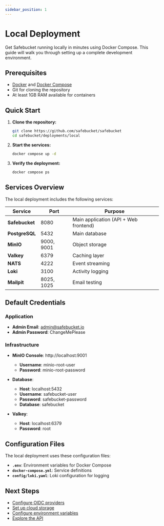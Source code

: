 ```yaml
---
sidebar_position: 1
---
```


# Local Deployment

Get Safebucket running locally in minutes using Docker Compose. This guide will walk you through setting up a complete
development environment.

## Prerequisites

- [Docker](https://docs.docker.com/get-docker/) and [Docker Compose](https://docs.docker.com/compose/install/)
- Git for cloning the repository
- At least 1GB RAM available for containers

## Quick Start

1. **Clone the repository:**
   ```bash
   git clone https://github.com/safebucket/safebucket
   cd safebucket/deployments/local
   ```

2. **Start the services:**
   ```bash
   docker compose up -d
   ```

3. **Verify the deployment:**
   ```bash
   docker compose ps
   ```

## Services Overview

The local deployment includes the following services:

| Service            | Port       | Purpose              |
|--------------------|------------|----------------------|
| **Safebucket**     | 8080       | Main application (API + Web frontend) |
| **PostgreSQL**     | 5432       | Main database        |
| **MinIO**          | 9000, 9001 | Object storage       |
| **Valkey**         | 6379       | Caching layer        |
| **NATS**           | 4222       | Event streaming      |
| **Loki**           | 3100       | Activity logging     |
| **Mailpit**        | 8025, 1025 | Email testing        |

## Default Credentials

### Application

- **Admin Email**: admin@safebucket.io
- **Admin Password**: ChangeMePlease

### Infrastructure

- **MinIO Console**: http://localhost:9001
    - **Username**: minio-root-user
    - **Password**: minio-root-password

- **Database**:
    - **Host**: localhost:5432
    - **Username**: safebucket-user
    - **Password**: safebucket-password
    - **Database**: safebucket

- **Valkey**:
    - **Host**: localhost:6379
    - **Password**: root

## Configuration Files

The local deployment uses these configuration files:

- **`.env`**: Environment variables for Docker Compose
- **`docker-compose.yml`**: Service definitions
- **`config/loki.yaml`**: Loki configuration for logging

## Next Steps

- [Configure OIDC providers](../configuration/authentication)
- [Set up cloud storage](../configuration/storage-providers)
- [Configure environment variables](../configuration/environment-variables)
- [Explore the API](../api/overview)
